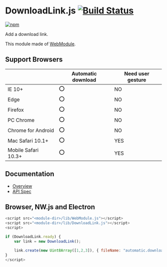 # DownloadLink.js [![Build Status](https://travis-ci.org/uupaa/DownloadLink.js.svg)](https://travis-ci.org/uupaa/DownloadLink.js)

[![npm](https://nodei.co/npm/uupaa.downloadlink.js.svg?downloads=true&stars=true)](https://nodei.co/npm/uupaa.downloadlink.js/)

Add a download link.

This module made of [WebModule](https://github.com/uupaa/WebModule).

## Support Browsers

|                     | Automatic download | Need user gesture |
|---------------------|--------------------|-------------------|
| IE 10+              | :o:                | NO                |
| Edge                | :o:                | NO                |
| Firefox             | :o:                | NO                |
| PC Chrome           | :o:                | NO                |
| Chrome for Android  | :o:                | NO                |
| Mac Safari 10.1+    | :o:                | YES               |
| Mobile Safari 10.3+ | :o:                | YES               |

## Documentation
- [Overview](https://github.com/uupaa/DownloadLink.js/wiki/)
- [API Spec](https://github.com/uupaa/DownloadLink.js/wiki/DownloadLink)

## Browser, NW.js and Electron

```js
<script src="<module-dir>/lib/WebModule.js"></script>
<script src="<module-dir>/lib/DownloadLink.js"></script>
<script>

if (DownloadLink.ready) {
    var link = new DownloadLink();

    link.create(new Uint8Array([1,2,3]), { fileName: "automatic.download" });
}
</script>
```

